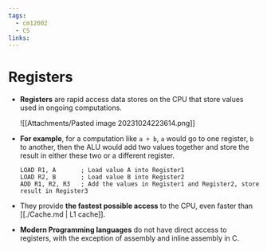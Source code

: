 ```yaml
---
tags:
  - cm12002
  - CS
links:
---
```

# Registers
- **Registers** are rapid access data stores on the CPU that store values used in ongoing computations.

    ![[Attachments/Pasted image 20231024223614.png]]
- **For example**, for a computation like `a + b`, `a` would go to one register, `b` to another, then the ALU would add two values together and store the result in either these two or a different register.
    ```armasm
    LOAD R1, A       ; Load value A into Register1
    LOAD R2, B       ; Load value B into Register2
    ADD R1, R2, R3   ; Add the values in Register1 and Register2, store result in Register3
    ```
- They provide **the fastest possible access** to the CPU, even faster than [[./Cache.md | L1 cache]].
- **Modern Programming languages** do not have direct access to registers, with the exception of assembly and inline assembly in C.
